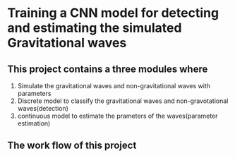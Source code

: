 
# Training a CNN model for detecting and estimating the simulated Gravitational waves
## This project contains a three modules where

1) Simulate the gravitational waves and non-gravitational waves with parameters
2) Discrete model to classify the gravitational waves and non-gravotational waves(detection)
3) continuous model to estimate the prameters of the waves(parameter estimation)

## The work flow of this project 
